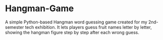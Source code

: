 # Hangman-Game
A simple Python-based Hangman word guessing game created for my 2nd-semester tech exhibition. It lets players guess fruit names letter by letter, showing the hangman figure step by step after each wrong guess.
